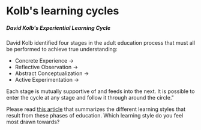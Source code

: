 # Kolb's learning cycles
##### David Kolb's Experiential Learning Cycle

David Kolb identified four stages in the adult education process that must all be performed to achieve true understanding:

* Concrete Experience &rarr;
* Reflective Observation &rarr;
* Abstract Conceptualization &rarr;
* Active Experimentation &rarr;

Each stage is mutually supportive of and feeds into the next. It is possible to enter the cycle at any stage and follow it through around the circle."

Please read [this article](http://www.simplypsychology.org/learning-kolb.html) that summarizes the different learning styles that result from these phases of education. Which learning style do you feel most drawn towards?
